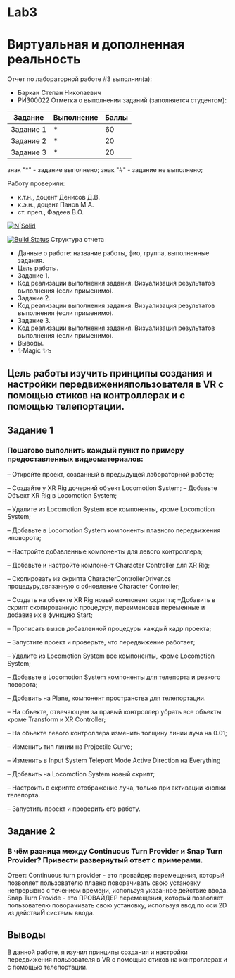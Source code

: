 # Lab3
# Виртуальная и дополненная реальность
Отчет по лабораторной работе #3 выполнил(а):
- Баркан Степан Николаевич
- РИ300022
Отметка о выполнении заданий (заполняется студентом):

| Задание | Выполнение | Баллы |
| ------ | ------ | ------ |
| Задание 1 | * | 60 |
| Задание 2 | * | 20 |
| Задание 3 | * | 20 |

знак "*" - задание выполнено; знак "#" - задание не выполнено;

Работу проверили:
- к.т.н., доцент Денисов Д.В.
- к.э.н., доцент Панов М.А.
- ст. преп., Фадеев В.О.

[![N|Solid](https://cldup.com/dTxpPi9lDf.thumb.png)](https://nodesource.com/products/nsolid)

[![Build Status](https://travis-ci.org/joemccann/dillinger.svg?branch=master)](https://travis-ci.org/joemccann/dillinger)
Структура отчета

- Данные о работе: название работы, фио, группа, выполненные задания.
- Цель работы.
- Задание 1.
- Код реализации выполнения задания. Визуализация результатов выполнения (если применимо).
- Задание 2.
- Код реализации выполнения задания. Визуализация результатов выполнения (если применимо).
- Задание 3.
- Код реализации выполнения задания. Визуализация результатов выполнения (если применимо).
- Выводы.
- ✨Magic ✨ъ
## Цель работы изучить принципы создания и настройки передвиженияпользователя в VR с помощью стиков на контроллерах и с помощью телепортации.
## Задание 1
### Пошагово выполнить каждый пункт по примеру предоставленных видеоматериалов:
– Откройте проект, созданный в предыдущей лабораторной работе;

– Создайте у XR Rig дочерний объект Locomotion System;
– Добавьте Объект XR Rig в Locomotion System;

– Удалите из Locomotion System все компоненты, кроме Locomotion System;

– Добавьте в Locomotion System компоненты плавного передвижения иповорота;

– Настройте добавленные компоненты для левого контроллера;

– Добавьте и настройте компонент Character Controller для XR Rig;

– Скопировать из скрипта CharacterControllerDriver.cs процедуру,связанную с обновление Character Controller;

– Создать на объекте XR Rig новый компонент скрипта;
–Добавить в скрипт скопированную процедуру, переименовав переменные и добавив их в функцию Start;

– Прописать вызов добавленной процедуры каждый кадр проекта;

– Запустите проект и проверьте, что передвижение работает;

– Удалите из Locomotion System все компоненты, кроме Locomotion System;

– Добавьте в Locomotion System компоненты для телепорта и резкого поворота;

– Добавить на Plane, компонент пространства для телепортации.

– На объекте, отвечающем за правый контроллер убрать все объекты кроме Transform и XR Controller;

– На объекте левого контроллера изменить толщину линии луча на 0.01;

– Изменить тип линии на Projectile Curve;

– Изменить в Input System Teleport Mode Active Direction на Everything

– Добавить на Locomotion System новый скрипт;

– Настроить в скрипте отображение луча, только при активации кнопки телепорта.

– Запустить проект и проверить его работу.

## Задание 2
### В чём разница между Continuous Turn Provider и Snap Turn Provider? Привести развернутый ответ с примерами.
Ответ:
Сontinuous turn provider - это провайдер перемещения, который позволяет пользователю плавно поворачивать свою установку непрерывно с течением времени, используя указанное действие ввода.
Snap Turn Provide - это ПРОВАЙДЕР перемещения, который позволяет пользователю поворачивать свою установку, используя ввод по оси 2D из действиЙ системы ввода.
## Выводы
В данной работе, я изучил принципы создания и настройки передвижения пользователя в VR с помощью стиков на контроллерах и с помощью телепортации.

